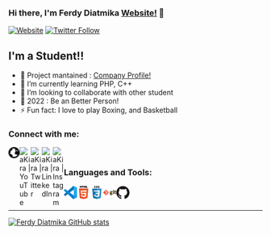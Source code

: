 ### Hi there, I'm Ferdy Diatmika [Website!][website] 👋

[![Website](https://img.shields.io/website?label=ferdydiatmika.github&style=for-the-badge&url=https%3A%2F%2Fcodestackr.com)](https://ferdydiatmika.github.io)
[![Twitter Follow](https://img.shields.io/twitter/follow/ferdydiatmikaa?color=1DA1F2&logo=twitter&style=for-the-badge)](https://twitter.com/intent/follow?original_referer=https%3A%2F%2Fgithub.com%ferdydiatmikaa&screen_name=ferdydiatmikaa)

## I'm a Student!!

- 🔭 Project mantained : [Company Profile!][course]
- 🌱 I’m currently learning PHP, C++
- 👯 I’m looking to collaborate with other student
- 🥅 2022 : Be an Better Person!
- ⚡ Fun fact: I love to play Boxing, and Basketball

### Connect with me:

[<img align="left" alt="aKira.com" width="22px" src="https://raw.githubusercontent.com/iconic/open-iconic/master/svg/globe.svg" />][website]
[<img align="left" alt="aKira | YouTube" width="22px" src="https://cdn.jsdelivr.net/npm/simple-icons@v3/icons/youtube.svg" />][youtube]
[<img align="left" alt="aKira | Twitter" width="22px" src="https://cdn.jsdelivr.net/npm/simple-icons@v3/icons/twitter.svg" />][twitter]
[<img align="left" alt="aKira | LinkedIn" width="22px" src="https://cdn.jsdelivr.net/npm/simple-icons@v3/icons/linkedin.svg" />][linkedin]
[<img align="left" alt="aKira | Instagram" width="22px" src="https://cdn.jsdelivr.net/npm/simple-icons@v3/icons/instagram.svg" />][instagram]

<br />

### Languages and Tools:

[<img align="left" alt="Visual Studio Code" width="26px" src="https://raw.githubusercontent.com/github/explore/80688e429a7d4ef2fca1e82350fe8e3517d3494d/topics/visual-studio-code/visual-studio-code.png" />][webdevplaylist]
[<img align="left" alt="HTML5" width="26px" src="https://raw.githubusercontent.com/github/explore/80688e429a7d4ef2fca1e82350fe8e3517d3494d/topics/html/html.png" />][webdevplaylist]
[<img align="left" alt="CSS3" width="26px" src="https://raw.githubusercontent.com/github/explore/80688e429a7d4ef2fca1e82350fe8e3517d3494d/topics/css/css.png" />][cssplaylist]
[<img align="left" alt="Git" width="26px" src="https://raw.githubusercontent.com/github/explore/80688e429a7d4ef2fca1e82350fe8e3517d3494d/topics/git/git.png" />][webdevplaylist]
[<img align="left" alt="GitHub" width="26px" src="https://raw.githubusercontent.com/github/explore/78df643247d429f6cc873026c0622819ad797942/topics/github/github.png" />][webdevplaylist]

<br />
<br />

---

<!-- REAMDE_STATS -->

[![Ferdy Diatmika GitHub stats](https://github-readme-stats.vercel.app/api?username=ferdydiatmika)](https://github.com/ferdydiatmika/github-readme-stats)

<!-- END README -->

[website]: https://ferdydiatmika.github.io
[twitter]: https://twitter.com/ferdydiatmikaa
[youtube]: https://youtube.com/codeSTACKr
[instagram]: https://instagram.com/ferdysann_
[linkedin]: https://linkedin.com/in/codeSTACKr
[webdevplaylist]: https://www.youtube.com/playlist?list=PLkwxH9e_vrAJ0WbEsFA9W3I1W-g_BTsbt
[jsplaylist]: https://www.youtube.com/playlist?list=PLkwxH9e_vrALRJKu7wfXby3MKeflhTu6B
[cssplaylist]: https://www.youtube.com/playlist?list=PLkwxH9e_vrALSdvZuEh6gqQdmDoDIoqz4
[reactplaylist]: https://www.youtube.com/playlist?list=PLkwxH9e_vrAK4TdffpxKY3QGyHCpxFcQ0
[course]: https://ferdydiatmika.github.io
